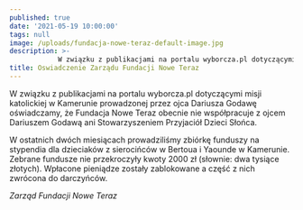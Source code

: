 ```yaml
---
published: true
date: '2021-05-19 10:00:00'
tags: null
image: /uploads/fundacja-nowe-teraz-default-image.jpg
description: >-
            W związku z publikacjami na portalu wyborcza.pl dotyczącymi misji katolickiej w Kamerunie prowadzonej przez ojca Dariusza Godawę oświadczamy, że Fundacja Nowe Teraz obecnie nie współpracuje z ojcem Dariuszem Godawą ani Stowarzyszeniem Przyjaciół Dzieci Słońca. 
title: Oswiadczenie Zarządu Fundacji Nowe Teraz
---
```


W związku z publikacjami na portalu wyborcza.pl dotyczącymi misji katolickiej w Kamerunie prowadzonej przez ojca Dariusza Godawę oświadczamy, że Fundacja Nowe Teraz obecnie nie współpracuje z ojcem Dariuszem Godawą ani Stowarzyszeniem Przyjaciół Dzieci Słońca. 

W ostatnich dwóch miesiącach prowadziliśmy zbiórkę funduszy na stypendia dla dzieciaków z sierocińców w Bertoua i Yaounde w Kamerunie. Zebrane fundusze nie przekroczyły kwoty 2000 zł (słownie: dwa tysiące złotych).
Wpłacone pieniądze zostały zablokowane a część z nich zwrócona do darczyńców.

*Zarząd Fundacji Nowe Teraz*

